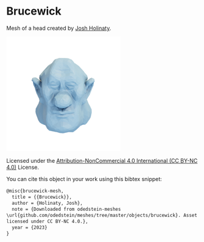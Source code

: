 # Brucewick

Mesh of a head created by [Josh Holinaty](https://holinaty.com/).

![brucewick](brucewick.png)

Licensed under the [Attribution-NonCommercial 4.0 International (CC BY-NC 4.0)](https://creativecommons.org/licenses/by-nc/4.0/) License.

You can cite this object in your work using this bibtex snippet:
```
@misc{brucewick-mesh,
  title = {{Brucewick}},
  author = {Holinaty, Josh},
  note = {Downloaded from odedstein-meshes \url{github.com/odedstein/meshes/tree/master/objects/brucewick}. Asset licensed under CC BY-NC 4.0.},
  year = {2023}
}
```
